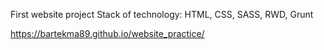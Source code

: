 First website project
Stack of technology: HTML, CSS, SASS, RWD, Grunt

https://bartekma89.github.io/website_practice/

